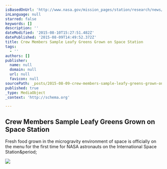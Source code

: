 ```yaml
---
isBasedOnUrl: 'http://www.nasa.gov/mission_pages/station/research/news/meals_ready_to_eat'
inLanguage: null
starred: false
keywords: []
description: ''
dateModified: '2015-08-10T15:27:51.482Z'
datePublished: '2015-08-09T14:49:52.372Z'
title: Crew Members Sample Leafy Greens Grown on Space Station
tags:
  - ''
authors: []
publisher:
  name: null
  domain: null
  url: null
  favicon: null
sourcePath: _posts/2015-08-09-crew-members-sample-leafy-greens-grown-on-space-station.md
published: true
_type: MediaObject
_context: 'http://schema.org'

---
```

<article style=""><h1>Crew Members Sample Leafy Greens Grown on Space Station</h1><p>Fresh food grown in the microgravity environment of space is officially on the menu for the first time for NASA astronauts on the International Space Station&amp;period;</p><img src="http://www.nasa.gov/sites/default/files/thumbnails/image/mars_food_production.jpg_1.jpeg" /></article>